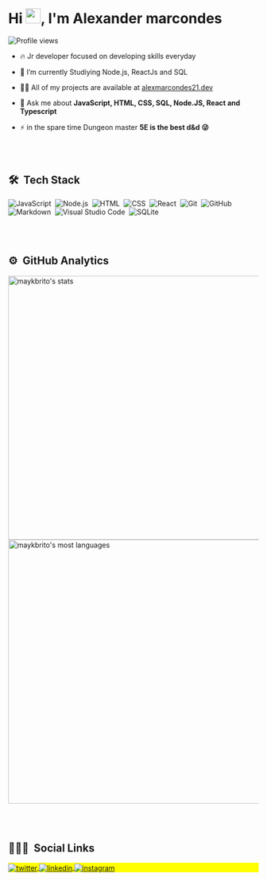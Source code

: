 <h1 align="left">Hi <img src="https://raw.githubusercontent.com/kaueMarques/kaueMarques/master/hi.gif" width="30px">, I'm Alexander marcondes</h1>
<p align="left"> <img src="https://komarev.com/ghpvc/?username=alexmarcondes21&color=yellow" alt="Profile views" /> </p>

- 🔥 Jr developer focused on developing skills everyday

- 🔭 I’m currently Studiying Node.js, ReactJs and SQL

- 👨‍💻 All of my projects are available at [alexmarcondes21.dev](https://github.com/alexmarcondes21?tab=repositories)

- 💬 Ask me about **JavaScript, HTML, CSS, SQL, Node.JS, React and Typescript**

- ⚡ in the spare time Dungeon master **5E is the best d&d 😜**

<br><br>

## 🛠 &nbsp;Tech Stack

![JavaScript](https://img.shields.io/badge/-JavaScript-05122A?style=flat&logo=javascript)&nbsp;
![Node.js](https://img.shields.io/badge/-Node.js-05122A?style=flat&logo=node.js)&nbsp;
![HTML](https://img.shields.io/badge/-HTML-05122A?style=flat&logo=HTML5)&nbsp;
![CSS](https://img.shields.io/badge/-CSS-05122A?style=flat&logo=CSS3&logoColor=1572B6)&nbsp;
![React](https://img.shields.io/badge/-React-05122A?style=flat&logo=react)&nbsp;
![Git](https://img.shields.io/badge/-Git-05122A?style=flat&logo=git)&nbsp;
![GitHub](https://img.shields.io/badge/-GitHub-05122A?style=flat&logo=github)&nbsp;
![Markdown](https://img.shields.io/badge/-Markdown-05122A?style=flat&logo=markdown)&nbsp;
![Visual Studio Code](https://img.shields.io/badge/-Visual%20Studio%20Code-05122A?style=flat&logo=visual-studio-code&logoColor=007ACC)&nbsp;
![SQLite](https://img.shields.io/badge/-SQLite-05122A?style=flat&logo=sqlite)&nbsp;

<br><br>

## ⚙️ &nbsp;GitHub Analytics

<p align="left">
<img width="530em" src="https://github-readme-stats.vercel.app/api?username=alexmarcondes21&show_icons=true&theme=vision-friendly-dark" alt="maykbrito's stats"/>
<img width="530em" src="https://github-readme-stats.vercel.app/api/top-langs/?username=alexmarcondes21&layout=compact&theme=vision-friendly-dark" alt="maykbrito's most languages"/>
</p>

<br><br>

## 👨🏽‍🦲 &nbsp;Social Links

<p align="left" style="background:yellow">
</a>
<a href="https://twitter.com/Ogrunjo" target="_blank">
  <img align="center" src="https://img.shields.io/badge/-alexmarcondes21-05122A?style=flat&logo=twitter" alt="twitter"/>  
</a>
<a href="https://www.linkedin.com/in/alexander-marcondes-junior-8b8b78219/" target="_blank">
  <img align="center" src="https://img.shields.io/badge/-alexmarcondes-05122A?style=flat&logo=linkedin" alt="linkedin"/>
</a>
<a href="https://instagram.com/ogrunjo" target="_blank">
 <img align="center" src="https://img.shields.io/badge/-ogrunjo-05122A?style=flat&logo=instagram" alt="instagram"/>
</a>
</p>
